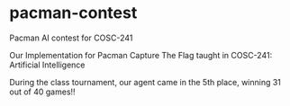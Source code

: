 # pacman-contest
Pacman AI contest for COSC-241

Our Implementation for Pacman Capture The Flag taught in COSC-241: Artificial Intelligence

During the class tournament, our agent came in the 5th place, winning 31 out of 40 games!!
